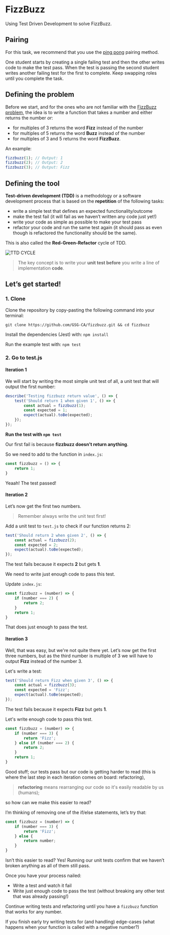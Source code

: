# FizzBuzz

Using Test Driven Development to solve FizzBuzz.

## Pairing

For this task, we recommend that you use the [ping pong](https://github.com/GSG-CA/curriculum/blob/main/coursebook/week-1/pair-programming.md) pairing method.

One student starts by creating a single failing test and then the other writes code to make the test pass. When the test is passing the second student writes another failing test for the first to complete. Keep swapping roles until you complete the task.

## Defining the problem

Before we start, and for the ones who are not familiar with the [FizzBuzz problem](https://en.wikipedia.org/wiki/Fizz_buzz), the idea is to write a function that takes a number and either returns the number _or_:

- for multiples of 3 returns the word **Fizz** instead of the number
- for multiples of 5 returns the word **Buzz** instead of the number
- for multiples of 3 and 5 returns the word **FizzBuzz**.

An example:

```javascript
fizzbuzz(1); // Output: 1
fizzbuzz(2); // Output: 2
fizzbuzz(3); // Output: Fizz
```

## Defining the tool

**Test-driven development (TDD)** is a methodology or a software development process that is based on the **repetition** of the following tasks:

- write a simple test that defines an expected functionality/outcome
- make the test fail (it will fail as we haven’t written any code just yet!)
- write your code as simple as possible to make your test pass
- refactor your code and run the same test again (it should pass as even though is refactored the functionality should be the same).

This is also called the **Red-Green-Refactor** cycle of TDD.

![TTD CYCLE](https://cloud.githubusercontent.com/assets/10700103/23134527/09fabe52-f78d-11e6-90d8-b747714a52f6.png)

> The key concept is to write your **unit test before** you write a line of implementation **code**.

## Let’s get started!

### 1. Clone

Clone the repository by copy-pasting the following command into your terminal:

```
git clone https://github.com/GSG-CA/fizzbuzz.git && cd fizzbuzz
```

Install the dependencies (Jest) with:
`npm install`

Run the example test with:
`npm test`

### 2. Go to test.js

#### Iteration 1

We will start by writing the most simple unit test of all, a unit test that will output the first number:

```javascript
describe('Testing fizzbuzz return value', () => {
	test('Should return 1 when given 1', () => {
		const actual = fizzbuzz(1);
		const expected = 1;
		expect(actual).toBe(expected);
	});
});
```

**Run the test with `npm test`**

Our first fail is because **fizzbuzz doesn't return anything**.

So we need to add to the function in `index.js`:

```javascript
const fizzbuzz = () => {
	return 1;
}
```

Yeaah! The test passed!

#### Iteration 2

Let’s now get the first two numbers.

> Remember always write the unit test first!

Add a unit test to `test.js` to check if our function returns 2:

```javascript
test('Should return 2 when given 2', () => {
	const actual = fizzbuzz(2);
	const expected = 2;
	expect(actual).toBe(expected);
});
```

The test fails because it expects **2** but gets **1**.

We need to write just enough code to pass this test.

Update `index.js`:

```javascript
const fizzbuzz = (number) => {
	if (number === 2) {
		return 2;
	}
	return 1;
}
```

That does just enough to pass the test.

#### Iteration 3

Well, that was easy, but we're not quite there yet. Let’s now get the first three numbers, but as the third number is multiple of 3 we will have to output **Fizz** instead of the number 3.

Let's write a test:

```javascript
test('Should return Fizz when given 3', () => {
	const actual = fizzbuzz(3);
	const expected = 'Fizz';
	expect(actual).toBe(expected);
});
```

The test fails because it expects **Fizz** but gets **1**.

Let's write enough code to pass this test.

```javascript
const fizzbuzz = (number) => {
	if (number === 3) {
		return 'Fizz';
	} else if (number === 2) {
		return 2;
	}
	return 1;
}
```

Good stuff; our tests pass but our code is getting harder to read (this is where the last step in each iteration comes on board: refactoring),

> **refactoring** means rearranging our code so it's easily readable by us (humans);

so how can we make this easier to read?

I’m thinking of removing one of the if/else statements, let’s try that:

```javascript
const fizzbuzz = (number) => {
	if (number === 3) {
		return 'Fizz';
	} else {
		return number;
	}
}
```

Isn’t this easier to read? Yes! Running our unit tests confirm that we haven’t broken anything as all of them still pass.

Once you have your process nailed:

- Write a test and watch it fail
- Write just enough code to pass the test (without breaking any other test that was already passing!)

Continue writing tests and refactoring until you have a `fizzbuzz` function that works for any number.

If you finish early try writing tests for (and handling) edge-cases (what happens when your function is called with a negative number?)
